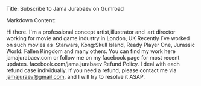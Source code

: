Title: Subscribe to Jama Jurabaev on Gumroad

Markdown Content:

Hi there. I\`m a professional concept artist,illustrator and  art director working for movie and game industry in London, UK Recently I\`ve worked on such movies as  Starwars, Kong:Skull Island, Ready Player One, Jurassic World: Fallen Kingdom and many others. You can find my work here jamajurabaev.com or follow me on my facebook page for most recent updates. facebook.com/jama.jurabaev Refund Policy. I deal with each refund case individually. If you need a refund, please contact me via [jamajuraev@gmail.com](mailto:jamajuraev@gmail.com), and I will try to resolve it ASAP.
